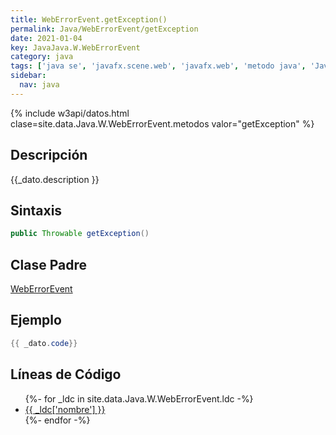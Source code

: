 ```yaml
---
title: WebErrorEvent.getException()
permalink: Java/WebErrorEvent/getException
date: 2021-01-04
key: JavaJava.W.WebErrorEvent
category: java
tags: ['java se', 'javafx.scene.web', 'javafx.web', 'metodo java', 'JavaFX 8.0']
sidebar: 
  nav: java
---
```


{% include w3api/datos.html clase=site.data.Java.W.WebErrorEvent.metodos valor="getException" %}

## Descripción
{{_dato.description }}

## Sintaxis
~~~java
public Throwable getException()
~~~

## Clase Padre
[WebErrorEvent](/Java/WebErrorEvent/)

## Ejemplo
~~~java
{{ _dato.code}}
~~~

## Líneas de Código
<ul>
{%- for _ldc in site.data.Java.W.WebErrorEvent.ldc -%}
   <li>
       <a href="{{_ldc['url'] }}">{{ _ldc['nombre'] }}</a>
   </li>
{%- endfor -%}
</ul>
